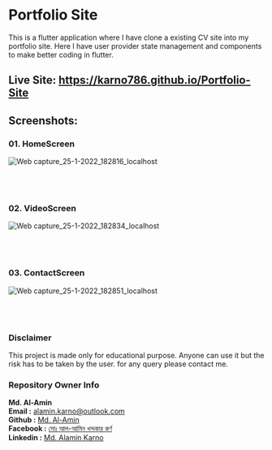 # Portfolio Site

This is a flutter application where I have clone a existing CV site into my portfolio site. Here I have user provider state management and components to make better coding in flutter.

## Live Site: https://karno786.github.io/Portfolio-Site

## Screenshots:


### 01. HomeScreen

![Web capture_25-1-2022_182816_localhost](https://user-images.githubusercontent.com/56608168/150983243-7dab16d6-5ceb-4dd1-afca-93036286e2aa.jpeg)
<br>
<br>
<br>
<br>
### 02. VideoScreen

![Web capture_25-1-2022_182834_localhost](https://user-images.githubusercontent.com/56608168/150983336-b497a039-8106-422e-a37e-0ede892cf570.jpeg)
<br>
<br>
<br>
<br>
### 03. ContactScreen

![Web capture_25-1-2022_182851_localhost](https://user-images.githubusercontent.com/56608168/150983351-6cc06624-0777-4ad2-bc82-19008aefdbd9.jpeg)
<br>
<br>
<br>
<br>
### Disclaimer
This project is made only for educational purpose. Anyone can use it but the risk has to be taken by the user.
for any query please contact me.

### Repository Owner Info

__Md. Al-Amin__ <br>
__Email :__ [ alamin.karno@outlook.com ](mailto:alamin.karno@outlook.com) <br>
__Github :__ [Md. Al-Amin](https://github.com/karno786)<br>
__Facebook :__ [মোঃ আল-আমিন খন্দকার কর্ণ](https://facebook.com/alamin.kanro786) <br>
__Linkedin :__ [Md. Alamin Karno](https://www.linkedin.com/in/alaminkarno/)
<br>
<br>
